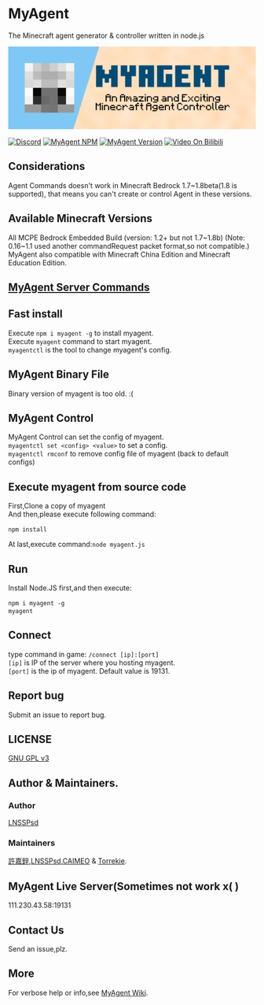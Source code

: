 # MyAgent
The Minecraft agent generator & controller written in node.js

[![MyAgent](pmyagent.png)](https://github.com/mcpews/MyAgent)

[![Discord](https://img.shields.io/badge/chat-on%20discord-7289da.svg)](https://discord.gg/ntaa8z8)
[![MyAgent NPM](https://img.shields.io/badge/npm-myagent-blue.svg)](https://www.npmjs.com/myagent)
[![MyAgent Version](https://img.shields.io/badge/dynamic/json.svg?label=myagent%20version&url=https%3A%2F%2Fraw.githubusercontent.com%2Fmcpews%2FMyAgent%2Fmaster%2Fpackage.json&query=%24.version&colorB=yellowgreen)](https://github.com/mcpews/MyAgent)
[![Video On Bilibili](https://img.shields.io/badge/Video-On%20Bilibili-ff69b4.svg)](http://www.bilibili.com/video/av37343451)
## Considerations
Agent Commands doesn't work in Minecraft Bedrock 1.7~1.8beta(1.8 is supported), that means you can't create or control Agent in these versions.
## Available Minecraft Versions
All MCPE Bedrock Embedded Build (version: 1.2+ but not 1.7~1.8b)
(Note: 0.16~1.1 used another commandRequest packet format,so not compatible.)  
MyAgent also compatible with Minecraft China Edition and Minecraft Education Edition.
## [MyAgent Server Commands](https://github.com/mcpews/wiki/server-commands)
## Fast install
Execute `npm i myagent -g` to install myagent.  
Execute `myagent` command to start myagent.  
`myagentctl` is the tool to change myagent's config.
## MyAgent Binary File
Binary version of myagent is too old. :(
## MyAgent Control
MyAgent Control can set the config of myagent.  
`myagentctl set <config> <value>` to set a config.  
`myagentctl rmconf` to remove config file of myagent (back to default configs)
## Execute myagent from source code
First,Clone a copy of myagent  
And then,please execute following command:
```
npm install
```
At last,execute command:`node myagent.js`
## Run
Install Node.JS first,and then execute:
```
npm i myagent -g
myagent
```
## Connect
type command in game:
`/connect [ip]:[port]`  
`[ip]` is IP of the server where you hosting myagent.  
`[port]` is the ip of myagent. Default value is 19131.
## Report bug
Submit an issue to report bug.
## LICENSE
[GNU GPL v3](LICENSE)
## Author & Maintainers.
### Author
[LNSSPsd](https://github.com/LNSSPsd)
### Maintainers
[許嘉鋅](https://github.com/TheXuJiaXin),[LNSSPsd](https://github.com/LNSSPsd),[CAIMEO](https://github.com/CAIMEOX) &amp; [Torrekie](https://github.com/Torrekie).
## MyAgent Live Server(Sometimes not work x( )
111.230.43.58:19131
## Contact Us
Send an issue,plz.
## More
For verbose help or info,see [MyAgent Wiki](https://github.com/mcpews/MyAgent/wiki).

